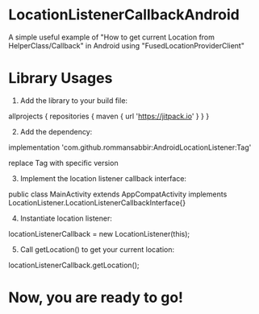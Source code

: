 # LocationListenerCallbackAndroid

A simple useful example of "How to get current Location from HelperClass/Callback" in Android using "FusedLocationProviderClient"

# Library Usages

1. Add the library to your build file:

allprojects {
    repositories {
        maven { url 'https://jitpack.io' }
    }
}

2. Add the dependency:

implementation 'com.github.rommansabbir:AndroidLocationListener:Tag'

replace Tag with specific version

3. Implement the location listener callback interface:

public class MainActivity extends AppCompatActivity implements LocationListener.LocationListenerCallbackInterface{}

4. Instantiate location listener: 

locationListenerCallback = new LocationListener(this);

5. Call getLocation() to get your current location: 

locationListenerCallback.getLocation();

# Now, you are ready to go!
